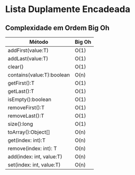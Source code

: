 
# Lista Duplamente Encadeada

## Complexidade em Ordem Big Oh

| Método                     | Big Oh  |
| -------------------------- | ------------- |
| addFirst(value:T)          |      O(1)     |
| addLast(value:T)           |      O(1)     |
| clear()                    |      O(1)     |
| contains(value:T):boolean  |      O(n)     |
| getFirst():T               |      O(1)     |
| getLast():T                |      O(1)     |
| isEmpty():boolean          |      O(1)     |
| removeFirst():T            |      O(1)     |
| removeLast():T             |      O(1)     |
| size():long                |      O(1)     |
| toArray():Object[]         |      O(n)     |
| get(index: int):T          |      O(n)     |
| remove(index: int): T      |      O(n)     |
| add(index: int, value:T)   |      O(n)     |
| set(index: int, value:T)   |      O(n)     |
